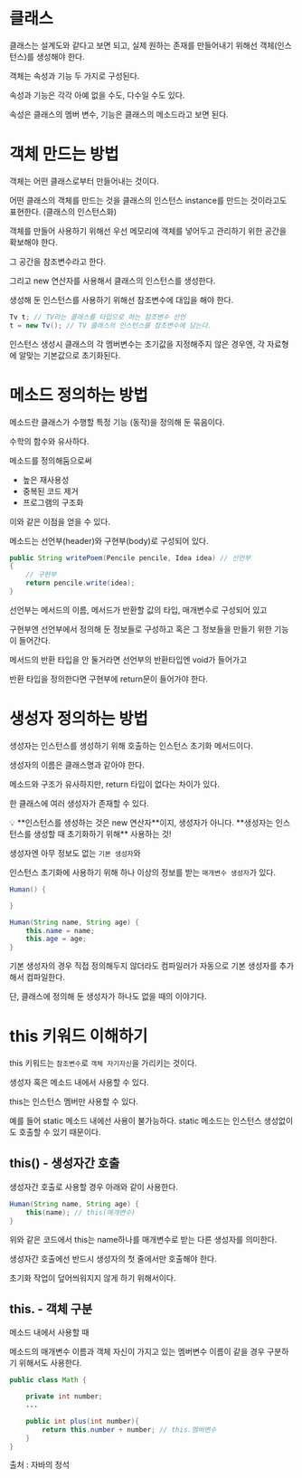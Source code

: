 # 클래스
클래스는 설계도와 같다고 보면 되고, 실제 원하는 존재를 만들어내기 위해선 객체(인스턴스)를 생성해야 한다.

객체는 속성과 기능 두 가지로 구성된다.

속성과 기능은 각각 아예 없을 수도, 다수일 수도 있다.

속성은 클래스의 멤버 변수, 기능은 클래스의 메소드라고 보면 된다.

# 객체 만드는 방법

객체는 어떤 클래스로부터 만들어내는 것이다.

어떤 클래스의 객체를 만드는 것을 클래스의 인스턴스 instance를 만드는 것이라고도 표현한다. (클래스의 인스턴스화)

객체를 만들어 사용하기 위해선 우선 메모리에 객체를 넣어두고 관리하기 위한 공간을 확보해야 한다.

그 공간을 참조변수라고 한다.

그리고 new 연산자를 사용해서 클래스의 인스턴스를 생성한다.

생성해 둔 인스턴스를 사용하기 위해선 참조변수에 대입을 해야 한다.

```java
Tv t; // TV라는 클래스를 타입으로 하는 참조변수 선언
t = new Tv(); // TV 클래스의 인스턴스를 참조변수에 담는다.
```

인스턴스 생성시 클래스의 각 멤버변수는 초기값을 지정해주지 않은 경우엔, 각 자료형에 알맞는 기본값으로 초기화된다.

# 메소드 정의하는 방법

메소드란 클래스가 수행할 특정 기능 (동작)을 정의해 둔 묶음이다.

수학의 함수와 유사하다.

메소드를 정의해둠으로써

- 높은 재사용성
- 중복된 코드 제거
- 프로그램의 구조화

이와 같은 이점을 얻을 수 있다.

메소드는 선언부(header)와 구현부(body)로 구성되어 있다.

```java
public String writePoem(Pencile pencile, Idea idea) // 선언부
{
	// 구현부
	return pencile.write(idea);
}
```

선언부는 메서드의 이름, 메서드가 반환할 값의 타입, 매개변수로 구성되어 있고

구현부엔 선언부에서 정의해 둔 정보들로 구성하고 혹은 그 정보들을 만들기 위한 기능이 들어간다.

메서드의 반환 타입을 안 둘거라면 선언부의 반환타입엔 void가 들어가고

반환 타입을 정의한다면 구현부에 return문이 들어가야 한다.

# 생성자 정의하는 방법

생성자는 인스턴스를 생성하기 위해 호출하는 인스턴스 초기화 메서드이다.

생성자의 이름은 클래스명과 같아야 한다.

메소드와 구조가 유사하지만, return 타입이 없다는 차이가 있다.

한 클래스에 여러 생성자가 존재할 수 있다.

<aside>
💡 **인스턴스를 생성하는 것은 new 연산자**이지, 생성자가 아니다.  
**생성자는 인스턴스를 생성할 때 초기화하기 위해** 사용하는 것!

</aside>

생성자엔 아무 정보도 없는 `기본 생성자`와 

인스턴스 초기화에 사용하기 위해 하나 이상의 정보를 받는 `매개변수 생성자`가 있다.

```java
Human() {

}

Human(String name, String age) {
	this.name = name;
	this.age = age;
}
```

기본 생성자의 경우 직접 정의해두지 않더라도 컴파일러가 자동으로 기본 생성자를 추가해서 컴파일한다.

단, 클래스에 정의해 둔 생성자가 하나도 없을 때의 이야기다.

# this 키워드 이해하기

this 키워드는 `참조변수`로 `객체 자기자신`을 가리키는 것이다.

생성자 혹은 메소드 내에서 사용할 수 있다.

this는 인스턴스 멤버만 사용할 수 있다. 

예를 들어 static 메소드 내에선 사용이 불가능하다. static 메소드는 인스턴스 생성없이도 호출할 수 있기 때문이다.

## this() - 생성자간 호출

생성자간 호출로 사용할 경우 아래와 같이 사용한다.

```java
Human(String name, String age) {
	this(name); // this(매개변수)
}
```

위와 같은 코드에서 this는 name하나를 매개변수로 받는 다른 생성자를 의미한다.

생성자간 호출에선 반드시 생성자의 첫 줄에서만 호출해야 한다.

초기화 작업이 덮어씌워지지 않게 하기 위해서이다.

## this. - 객체 구분

메소드 내에서 사용할 때

메소드의 매개변수 이름과 객체 자신이 가지고 있는 멤버변수 이름이 같을 경우 구분하기 위해서도 사용한다.

```java
public class Math {

	private int number;
	...

	public int plus(int number){
		return this.number + number; // this.멤버변수
	}
}
```

출처 : 자바의 정석
